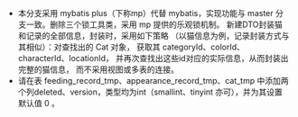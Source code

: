 - 本分支采用 mybatis plus（下称mp）代替 mybatis，实现功能与
master 分支一致。删除三个锁工具类，采用 mp 提供的乐观锁机制。
新建DTO封装猫和记录的全部信息，封装时，采用如下策略
（以猫信息为例，记录封装方式与其相似）：对查找出的 Cat 对象，
获取其 categoryId、colorId、characterId、locationId，
并再次查找出这些id对应的实际信息，从而封装出完整的猫信息，
而不采用视图或多表的连接。
- 请在表 feeding_record_tmp、appearance_record_tmp、cat_tmp
中添加两个列deleted、version，类型均为int（smallint、tinyint
亦可），并为其设置默认值 0 。